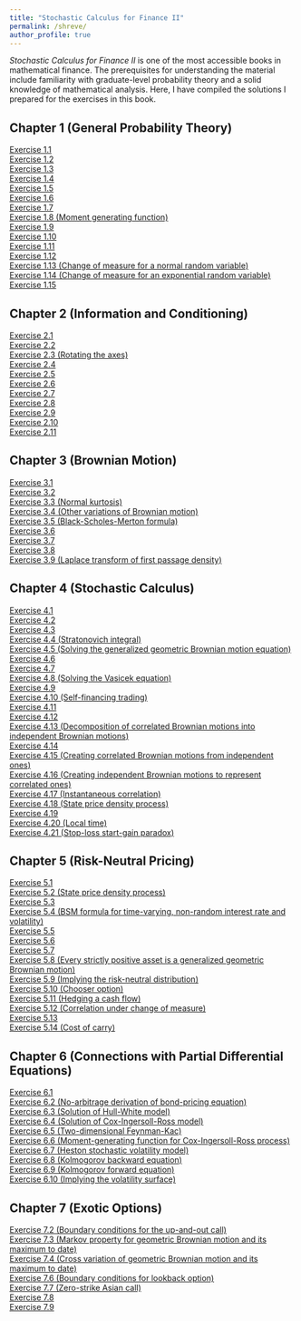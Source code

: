 ```yaml
---
title: "Stochastic Calculus for Finance II"
permalink: /shreve/
author_profile: true
---
```


_Stochastic Calculus for Finance II_ is one of the most accessible books in mathematical finance. The prerequisites for understanding the material include familiarity with graduate-level probability theory and a solid knowledge of mathematical analysis. Here, I have compiled the solutions I prepared for the exercises in this book.

## Chapter 1 (General Probability Theory)

[Exercise 1.1](https://sinabaghal.github.io/files/shreve/Shreve_1_1.pdf)  
[Exercise 1.2](https://sinabaghal.github.io/files/shreve/Shreve_1_2.pdf)  
[Exercise 1.3](https://sinabaghal.github.io/files/shreve/Shreve_1_3.pdf)  
[Exercise 1.4](https://sinabaghal.github.io/files/shreve/Shreve_1_4.pdf)  
[Exercise 1.5](https://sinabaghal.github.io/files/shreve/Shreve_1_5.pdf)  
[Exercise 1.6](https://sinabaghal.github.io/files/shreve/Shreve_1_6.pdf)  
[Exercise 1.7](https://sinabaghal.github.io/files/shreve/Shreve_1_7.pdf)  
[Exercise 1.8 (Moment generating function)](https://sinabaghal.github.io/files/shreve/Shreve_1_8.pdf)  
[Exercise 1.9](https://sinabaghal.github.io/files/shreve/Shreve_1_9.pdf)  
[Exercise 1.10](https://sinabaghal.github.io/files/shreve/Shreve_1_10.pdf)   
[Exercise 1.11](https://sinabaghal.github.io/files/shreve/Shreve_1_11.pdf)  
[Exercise 1.12](https://sinabaghal.github.io/files/shreve/Shreve_1_12.pdf)  
[Exercise 1.13 (Change of measure for a normal random variable)](https://sinabaghal.github.io/files/shreve/Shreve_1_13.pdf)  
[Exercise 1.14 (Change of measure for an exponential random variable)](https://sinabaghal.github.io/files/shreve/Shreve_1_14.pdf)  
[Exercise 1.15](https://sinabaghal.github.io/files/shreve/Shreve_1_15.pdf)  

## Chapter 2 (Information and Conditioning)

[Exercise 2.1](https://sinabaghal.github.io/files/shreve/Shreve_2_1.pdf)  
[Exercise 2.2](https://sinabaghal.github.io/files/shreve/Shreve_2_2.pdf)  
[Exercise 2.3 (Rotating the axes)](https://sinabaghal.github.io/files/shreve/Shreve_2_3.pdf)  
[Exercise 2.4](https://sinabaghal.github.io/files/shreve/Shreve_2_4.pdf)  
[Exercise 2.5](https://sinabaghal.github.io/files/shreve/Shreve_2_5.pdf)  
[Exercise 2.6](https://sinabaghal.github.io/files/shreve/Shreve_2_6.pdf)  
[Exercise 2.7](https://sinabaghal.github.io/files/shreve/Shreve_2_7.pdf)  
[Exercise 2.8](https://sinabaghal.github.io/files/shreve/Shreve_2_8.pdf)  
[Exercise 2.9](https://sinabaghal.github.io/files/shreve/Shreve_2_9.pdf)  
[Exercise 2.10](https://sinabaghal.github.io/files/shreve/Shreve_2_10.pdf)   
[Exercise 2.11](https://sinabaghal.github.io/files/shreve/Shreve_2_11.pdf)  


## Chapter 3 (Brownian Motion)

[Exercise 3.1](https://sinabaghal.github.io/files/shreve/Shreve_3_1.pdf)  
[Exercise 3.2](https://sinabaghal.github.io/files/shreve/Shreve_3_2.pdf)  
[Exercise 3.3 (Normal kurtosis)](https://sinabaghal.github.io/files/shreve/Shreve_3_3.pdf)  
[Exercise 3.4 (Other variations of Brownian motion)](https://sinabaghal.github.io/files/shreve/Shreve_3_4.pdf)  
[Exercise 3.5 (Black-Scholes-Merton formula)](https://sinabaghal.github.io/files/shreve/Shreve_3_5.pdf)  
[Exercise 3.6](https://sinabaghal.github.io/files/shreve/Shreve_3_6.pdf)  
[Exercise 3.7](https://sinabaghal.github.io/files/shreve/Shreve_3_7.pdf)  
[Exercise 3.8](https://sinabaghal.github.io/files/shreve/Shreve_3_8.pdf)  
[Exercise 3.9 (Laplace transform of first passage density)](https://sinabaghal.github.io/files/shreve/Shreve_3_9.pdf)  

## Chapter 4 (Stochastic Calculus)

[Exercise 4.1](https://sinabaghal.github.io/files/shreve/Shreve_4_1.pdf)  
[Exercise 4.2](https://sinabaghal.github.io/files/shreve/Shreve_4_2.pdf)  
[Exercise 4.3](https://sinabaghal.github.io/files/shreve/Shreve_4_3.pdf)  
[Exercise 4.4 (Stratonovich integral)](https://sinabaghal.github.io/files/shreve/Shreve_4_4.pdf)  
[Exercise 4.5 (Solving the generalized geometric Brownian motion 
equation)](https://sinabaghal.github.io/files/shreve/Shreve_4_5.pdf)  
[Exercise 4.6](https://sinabaghal.github.io/files/shreve/Shreve_4_6.pdf)  
[Exercise 4.7](https://sinabaghal.github.io/files/shreve/Shreve_4_7.pdf)  
[Exercise 4.8 (Solving the Vasicek equation)](https://sinabaghal.github.io/files/shreve/Shreve_4_8.pdf)  
[Exercise 4.9](https://sinabaghal.github.io/files/shreve/Shreve_4_9.pdf)  
[Exercise 4.10 (Self-financing trading)](https://sinabaghal.github.io/files/shreve/Shreve_4_10.pdf)   
[Exercise 4.11](https://sinabaghal.github.io/files/shreve/Shreve_4_11.pdf)  
[Exercise 4.12](https://sinabaghal.github.io/files/shreve/Shreve_4_12.pdf)  
[Exercise 4.13 (Decomposition of correlated Brownian motions into 
independent Brownian motions)](https://sinabaghal.github.io/files/shreve/Shreve_4_13.pdf)  
[Exercise 4.14](https://sinabaghal.github.io/files/shreve/Shreve_4_14.pdf)  
[Exercise 4.15 (Creating correlated Brownian motions from independent ones)](https://sinabaghal.github.io/files/shreve/Shreve_4_15.pdf)  
[Exercise 4.16 (Creating independent Brownian motions to represent correlated ones)](https://sinabaghal.github.io/files/shreve/Shreve_4_16.pdf)  
[Exercise 4.17 (Instantaneous correlation)](https://sinabaghal.github.io/files/shreve/Shreve_4_17.pdf)  
[Exercise 4.18 (State price density process)](https://sinabaghal.github.io/files/shreve/Shreve_4_18.pdf)  
[Exercise 4.19](https://sinabaghal.github.io/files/shreve/Shreve_4_19.pdf)  
[Exercise 4.20 (Local time)](https://sinabaghal.github.io/files/shreve/Shreve_4_20.pdf)  
[Exercise 4.21 (Stop-loss start-gain paradox)](https://sinabaghal.github.io/files/shreve/Shreve_4_21.pdf)

## Chapter 5 (Risk-Neutral Pricing)

[Exercise 5.1](https://sinabaghal.github.io/files/shreve/Shreve_5_1.pdf)  
[Exercise 5.2 (State price density process)](https://sinabaghal.github.io/files/shreve/Shreve_5_2.pdf)  
[Exercise 5.3](https://sinabaghal.github.io/files/shreve/Shreve_5_3.pdf)  
[Exercise 5.4 (BSM formula for time-varying, non-random interest rate and volatility)](https://sinabaghal.github.io/files/shreve/Shreve_5_4.pdf)  
[Exercise 5.5](https://sinabaghal.github.io/files/shreve/Shreve_5_5.pdf)  
[Exercise 5.6](https://sinabaghal.github.io/files/shreve/Shreve_5_6.pdf)  
[Exercise 5.7](https://sinabaghal.github.io/files/shreve/Shreve_5_7.pdf)  
[Exercise 5.8 (Every strictly positive asset is a generalized geometric Brownian motion)](https://sinabaghal.github.io/files/shreve/Shreve_5_8.pdf)  
[Exercise 5.9 (Implying the risk-neutral distribution)](https://sinabaghal.github.io/files/shreve/Shreve_5_9.pdf)  
[Exercise 5.10 (Chooser option)](https://sinabaghal.github.io/files/shreve/Shreve_5_10.pdf)   
[Exercise 5.11 (Hedging a cash flow)](https://sinabaghal.github.io/files/shreve/Shreve_5_11.pdf)  
[Exercise 5.12 (Correlation under change of measure)](https://sinabaghal.github.io/files/shreve/Shreve_5_12.pdf)  
[Exercise 5.13](https://sinabaghal.github.io/files/shreve/Shreve_5_13.pdf)   
[Exercise 5.14 (Cost of carry)](https://sinabaghal.github.io/files/shreve/Shreve_5_14.pdf)  

## Chapter 6 (Connections with Partial Differential Equations)

[Exercise 6.1](https://sinabaghal.github.io/files/shreve/Shreve_6_1.pdf)  
[Exercise 6.2 (No-arbitrage derivation of bond-pricing equation)](https://sinabaghal.github.io/files/shreve/Shreve_6_2.pdf)  
[Exercise 6.3 (Solution of Hull-White model)](https://sinabaghal.github.io/files/shreve/Shreve_6_3.pdf)  
[Exercise 6.4 (Solution of Cox-Ingersoll-Ross model)](https://sinabaghal.github.io/files/shreve/Shreve_6_4.pdf)  
[Exercise 6.5 (Two-dimensional Feynman-Kac)](https://sinabaghal.github.io/files/shreve/Shreve_6_5.pdf)  
[Exercise 6.6 (Moment-generating function for Cox-Ingersoll-Ross process)](https://sinabaghal.github.io/files/shreve/Shreve_6_6.pdf)  
[Exercise 6.7 (Heston stochastic volatility model)](https://sinabaghal.github.io/files/shreve/Shreve_6_7.pdf)  
[Exercise 6.8 (Kolmogorov backward equation)](https://sinabaghal.github.io/files/shreve/Shreve_6_8.pdf)   
[Exercise 6.9 (Kolmogorov forward equation)](https://sinabaghal.github.io/files/shreve/Shreve_6_9.pdf)  
[Exercise 6.10 (Implying the volatility surface)](https://sinabaghal.github.io/files/shreve/Shreve_6_10.pdf)   

## Chapter 7 (Exotic Options)
  
[Exercise 7.2 (Boundary conditions for the up-and-out call)](https://sinabaghal.github.io/files/shreve/Shreve_7_2.pdf)  
[Exercise 7.3 (Markov property for geometric Brownian motion and 
its maximum to date)](https://sinabaghal.github.io/files/shreve/Shreve_7_3.pdf)  
[Exercise 7.4 (Cross variation of geometric Brownian motion and its 
maximum to date)](https://sinabaghal.github.io/files/shreve/Shreve_7_4.pdf)  
[Exercise 7.6 (Boundary conditions for lookback option)](https://sinabaghal.github.io/files/shreve/Shreve_7_6.pdf)  
[Exercise 7.7 (Zero-strike Asian call)](https://sinabaghal.github.io/files/shreve/Shreve_7_7.pdf)  
[Exercise 7.8](https://sinabaghal.github.io/files/shreve/Shreve_7_8.pdf)  
[Exercise 7.9](https://sinabaghal.github.io/files/shreve/Shreve_7_9.pdf)  

  


